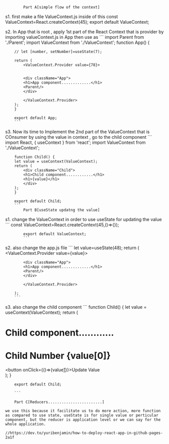 

            Part A[simple flow of the context]
s1. first make a file ValueContext.js
    inside of this const ValueContext=React.createContext(45);
                   export default ValueContext;

s2. In App that is root , apply 1st part of the React Context that is provider
        by importing valueContext.js in App
        then use as 
        ```
        import Parent from './Parent';
        import ValueContext from './ValueContext';
        function App() {

        // let [number, setNumber]=useState(7);

        return (
            <ValueContext.Provider value={78}>


            <div className="App">
            <h1>App component.............</h1>
            <Parent/>
            </div>

            </ValueContext.Provider>
        );
        }

        export default App;
        ```

s3. Now its time to Implement the 2nd part of the ValueContext that is COnsumer
        by using the value in context , go to the child component
         ```
        import React, { useContext } from 'react';
        import ValueContext from './ValueContext';

        function Child() {
        let value = useContext(ValueContext);
        return (
            <div className="Child">
            <h1>Child component............</h1>
            <h1>{value}</h1>
            </div>
        );
        }

        export default Child;
        ```
            Part B[useState updatng the value]

s1. change the ValueContext
        in order to use useState for updating the value  
            ```
            const ValueContext=React.createContext(45,()=>{});


            export default ValueContext;
            ```
s2. also change the app.js file
       ```
        let value=useState(48);
        return (
            <ValueContext.Provider value={value}>


            <div className="App">
            <h1>App component.............</h1>
            <Parent/> 
            </div>

            </ValueContext.Provider>
            
        );
        ```
s3. also change the child component
        ```
        function Child() {
        let value = useContext(ValueContext);
        return (
            <div className="Child">
            <h1>Child component............</h1>
            <h1>Child Number {value[0]}</h1>
            <button onClick={()=>{value[1](++value[0])}}>Update Value</button>
            </div>
        );
        }

        export default Child;

        ```

        Part C[Reducers........................]

    we use this because it facilitate us to do more action, more function as compared to use state, useState is for single value or perticular component, but the reducer is application level or we can say for the whole application.

    //https://dev.to/yuribenjamin/how-to-deploy-react-app-in-github-pages-2a1f